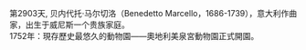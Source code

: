 第2903天, 贝内代托·马尔切洛（Benedetto Marcello，1686-1739），意大利作曲家，出生于威尼斯一个贵族家庭。   
1752年：現存歷史最悠久的動物園——奧地利美泉宮動物園正式開園。